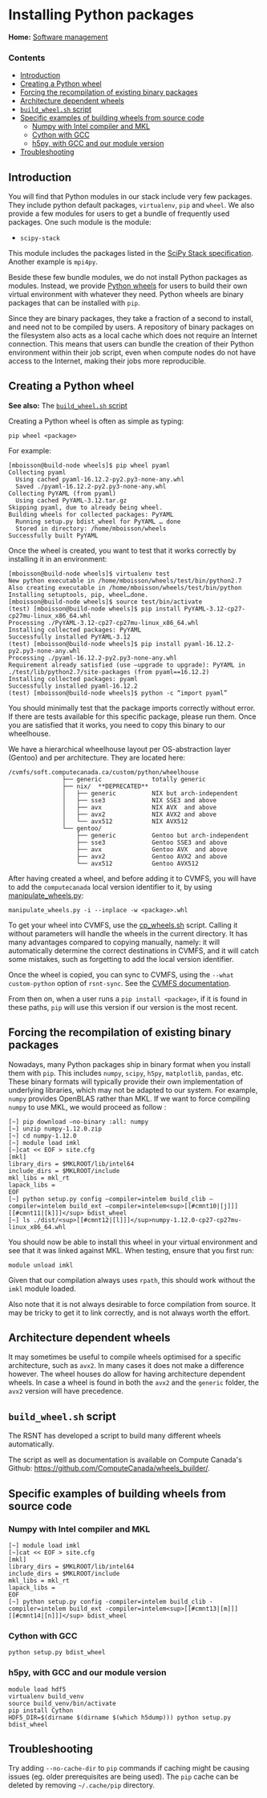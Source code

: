# Installing Python packages

**Home:** [Software management](INDEX.md)

### Contents

- [Introduction](#introduction)
- [Creating a Python wheel](#creating-a-python-wheel)
- [Forcing the recompilation of existing binary packages](#forcing-the-recompilation-of-existing-binary-packages)
- [Architecture dependent wheels](#architecture-dependent-wheels)
- [`build_wheel.sh` script](#build_wheelsh-script)
- [Specific examples of building wheels from source code](#specific-examples-of-building-wheels-from-source-code)
  - [Numpy with Intel compiler and MKL](#numpy-with-intel-compiler-and-mkl)
  - [Cython with GCC](#cython-with-gcc)
  - [h5py, with GCC and our module version](#h5py-with-gcc-and-our-module-version)
- [Troubleshooting](#troubleshooting)

## Introduction

You will find that Python modules in our stack include very few packages. They
include python default packages, `virtualenv`, `pip` and `wheel`. We also
provide a few modules for users to get a bundle of frequently used packages. One
such module is the module:

- `scipy-stack`

This module includes the packages listed in the [SciPy Stack
specification](https://www.scipy.org/stackspec.html). Another example is
`mpi4py`.

Beside these few bundle modules, we do not install Python packages as modules.
Instead, we provide [Python wheels](https://pythonwheels.com/) for users to
build their own virtual environment with whatever they need. Python wheels are
binary packages that can be installed with `pip`.

Since they are binary packages, they take a fraction of a second to install, and
need not to be compiled by users. A repository of binary packages on the
filesystem also acts as a local cache which does not require an Internet
connection. This means that users can bundle the creation of their Python
environment within their job script, even when compute nodes do not have access
to the Internet, making their jobs more reproducible.

## Creating a Python wheel

**See also:** The [`build_wheel.sh` script](#build_wheelsh-script)

Creating a Python wheel is often as simple as typing:

```
pip wheel <package>
```

For example:

```
[mboisson@build-node wheels]$ pip wheel pyaml
Collecting pyaml
  Using cached pyaml-16.12.2-py2.py3-none-any.whl
  Saved ./pyaml-16.12.2-py2.py3-none-any.whl
Collecting PyYAML (from pyaml)
  Using cached PyYAML-3.12.tar.gz
Skipping pyaml, due to already being wheel.
Building wheels for collected packages: PyYAML
  Running setup.py bdist_wheel for PyYAML … done
  Stored in directory: /home/mboisson/wheels
Successfully built PyYAML
```

Once the wheel is created, you want to test that it works correctly by
installing it in an environment:

```
[mboisson@build-node wheels]$ virtualenv test
New python executable in /home/mboisson/wheels/test/bin/python2.7
Also creating executable in /home/mboisson/wheels/test/bin/python
Installing setuptools, pip, wheel…done.
[mboisson@build-node wheels]$ source test/bin/activate
(test) [mboisson@build-node wheels]$ pip install PyYAML-3.12-cp27-cp27mu-linux_x86_64.whl
Processing ./PyYAML-3.12-cp27-cp27mu-linux_x86_64.whl
Installing collected packages: PyYAML
Successfully installed PyYAML-3.12
(test) [mboisson@build-node wheels]$ pip install pyaml-16.12.2-py2.py3-none-any.whl
Processing ./pyaml-16.12.2-py2.py3-none-any.whl
Requirement already satisfied (use –upgrade to upgrade): PyYAML in ./test/lib/python2.7/site-packages (from pyaml==16.12.2)
Installing collected packages: pyaml
Successfully installed pyaml-16.12.2
(test) [mboisson@build-node wheels]$ python -c “import pyaml”
```

You should minimally test that the package imports correctly without error. If
there are tests available for this specific package, please run them. Once you
are satisfied that it works, you need to copy this binary to our wheelhouse.

We have a hierarchical wheelhouse layout per OS-abstraction layer (Gentoo)
and per architecture. They are located here:

```
/cvmfs/soft.computecanada.ca/custom/python/wheelhouse
               ├── generic              totally generic
               ├── nix/  **DEPRECATED**
               │   ├── generic          NIX but arch-independent
               │   ├── sse3             NIX SSE3 and above
               │   ├── avx              NIX AVX  and above
               │   ├── avx2             NIX AVX2 and above
               │   └── avx512           NIX AVX512
               └── gentoo/
                   ├── generic          Gentoo but arch-independent
                   ├── sse3             Gentoo SSE3 and above
                   ├── avx              Gentoo AVX  and above
                   ├── avx2             Gentoo AVX2 and above
                   └── avx512           Gentoo AVX512
```

After having created a wheel, and before adding it to CVMFS, you will have to add the `computecanada` local version identifier to it, by using [manipulate_wheels.py](https://github.com/ComputeCanada/wheels_builder/blob/main/manipulate_wheels.py):

```
manipulate_wheels.py -i --inplace -w <package>.whl
```

To get your wheel into CVMFS, use the [cp_wheels.sh](https://github.com/ComputeCanada/wheels_builder/blob/main/cp_wheels.sh) script. Calling it without parameters will handle the wheels in the current directory. It has many advantages compared to copying manually, namely: it will automatically determine the correct destinations in CVMFS, and it will catch some mistakes, such as forgetting to add the local version identifier.

Once the wheel is copied, you can sync to CVMFS, using the `--what custom-python` option of `rsnt-sync`. See the [CVMFS documentation](cvmfs.md).

From then on, when a user runs a `pip install <package>`, if it is found in
these paths, `pip` will use this version if our version is the most recent.

## Forcing the recompilation of existing binary packages

Nowadays, many Python packages ship in binary format when you install them with
`pip`. This includes `numpy`, `scipy`, `h5py`, `matplotlib`, `pandas`, etc.
These binary formats will typically provide their own implementation of
underlying libraries, which may not be adapted to our system. For example,
`numpy` provides OpenBLAS rather than MKL. If we want to force compiling `numpy`
to use MKL, we would proceed as follow :

```
[~] pip download –no-binary :all: numpy
[~] unzip numpy-1.12.0.zip
[~] cd numpy-1.12.0
[~] module load imkl
[~]cat << EOF > site.cfg
[mkl]
library_dirs = $MKLROOT/lib/intel64
include_dirs = $MKLROOT/include
mkl_libs = mkl_rt
lapack_libs =
EOF
[~] python setup.py config –compiler=intelem build_clib –compiler=intelem build_ext –compiler=intelem<sup>[[#cmnt10|[j]]][[#cmnt11|[k]]]</sup> bdist_wheel
[~] ls ./dist/<sup>[[#cmnt12|[l]]]</sup>numpy-1.12.0-cp27-cp27mu-linux_x86_64.whl
```

You should now be able to install this wheel in your virtual environment and see
that it was linked against MKL. When testing, ensure that you first run:

```
module unload imkl
```

Given that our compilation always uses `rpath`, this should work without the
`imkl` module loaded.

Also note that it is not always desirable to force compilation from source. It
may be tricky to get it to link correctly, and is not always worth the effort.

## Architecture dependent wheels

It may sometimes be useful to compile wheels optimised for a specific
architecture, such as `avx2`. In many cases it does not make a difference
however. The wheel houses do allow for having architecture dependent wheels. In
case a wheel is found in both the `avx2` and the `generic` folder, the `avx2`
version will have precedence.

## `build_wheel.sh` script

The RSNT has developed a script to build many different wheels automatically.

The script as well as documentation is available on Compute Canada's Github:
https://github.com/ComputeCanada/wheels_builder/.

## Specific examples of building wheels from source code

### Numpy with Intel compiler and MKL

```
[~] module load imkl
[~]cat << EOF > site.cfg
[mkl]
library_dirs = $MKLROOT/lib/intel64
include_dirs = $MKLROOT/include
mkl_libs = mkl_rt
lapack_libs =
EOF
[~] python setup.py config -compiler=intelem build_clib -compiler=intelem build_ext -compiler=intelem<sup>[[#cmnt13|[m]]][[#cmnt14|[n]]]</sup> bdist_wheel
```

### Cython with GCC

```
python setup.py bdist_wheel
```

### h5py, with GCC and our module version

```
module load hdf5
virtualenv build_venv
source build_venv/bin/activate
pip install Cython
HDF5_DIR=$(dirname $(dirname $(which h5dump))) python setup.py bdist_wheel
```

## Troubleshooting

Try adding `--no-cache-dir` to `pip` commands if caching might be causing issues
(eg. older prerequisites are being used).  The `pip` cache can be deleted by
removing `~/.cache/pip` directory.
